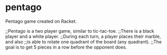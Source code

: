 # pentago
Pentago game created on Racket. 

;;Pentago is a two player game, similar to tic-tac-toe. 
;;There is a black player and a white player. 
;;During each turn, a player places their marble, and also
;;is able to rotate one quadrant of the board (any quadrant).
;;The goal is to get 5 pieces in a row before the opponent does.
